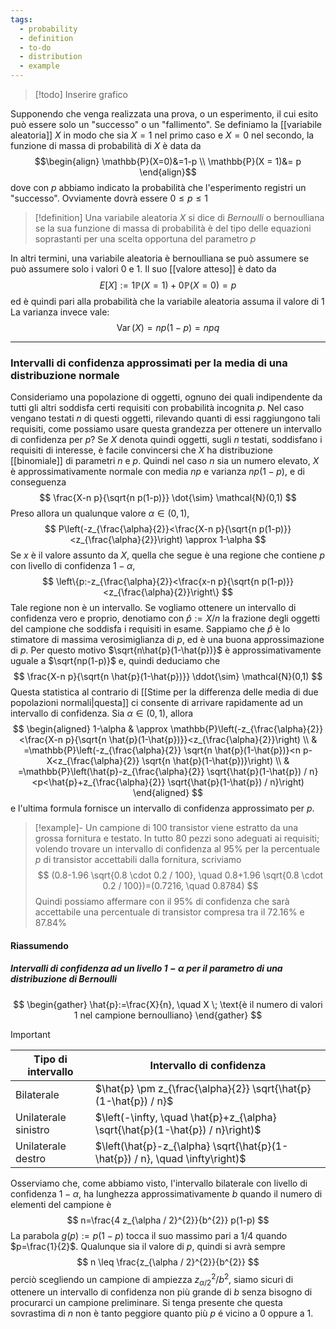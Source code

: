 ```yaml
---
tags:
  - probability
  - definition
  - to-do
  - distribution
  - example
---
```

>[!todo] Inserire grafico

Supponendo che venga realizzata una prova, o un esperimento, il cui esito può essere solo un "successo" o un "fallimento". Se definiamo la [[variabile aleatoria]] $X$ in modo che sia $X=1$ nel primo caso e $X = 0$ nel secondo, la funzione di massa di probabilità di $X$ è data da $$\begin{align}
\mathbb{P}(X=0)&=1-p \\
\mathbb{P}(X = 1)&= p
\end{align}$$
dove con $p$ abbiamo indicato la probabilità che l'esperimento registri un "successo". Ovviamente dovrà essere $0 \leq p \leq 1$

>[!definition]
> Una variabile aleatoria $X$ si dice di *Bernoulli* o bernoulliana se la sua funzione di massa di probabilità è del tipo delle equazioni soprastanti per una scelta opportuna del parametro $p$

In altri termini, una variabile aleatoria è bernoulliana se può assumere se può assumere solo i valori $0$ e $1$. Il suo [[valore atteso]] è dato da $$E[X]:= 1 \mathbb{P}(X = 1)+ 0 \mathbb{P}(X = 0)= p$$ ed è quindi pari alla probabilità che la variabile aleatoria assuma il valore di $1$
La varianza invece vale: $$\operatorname{Var}(X) = n p (1-p) = npq$$

---
### Intervalli di confidenza approssimati per la media di una distribuzione normale
Consideriamo una popolazione di oggetti, ognuno dei quali indipendente da tutti gli altri soddisfa certi requisiti con probabilità incognita $p$. Nel caso vengano testati $n$ di questi oggetti, rilevando quanti di essi raggiungono tali requisiti, come possiamo usare questa grandezza per ottenere un intervallo di confidenza per $p$?
Se $X$ denota quindi oggetti, sugli $n$ testati, soddisfano i requisiti di interesse, è facile convincersi che $X$ ha distribuzione [[binomiale]] di parametri $n$ e $p$. Quindi nel caso $n$ sia un numero elevato, $X$ è approssimativamente normale con media $np$ e varianza $np(1-p)$, e di conseguenza 
$$
\frac{X-n p}{\sqrt{n p(1-p)}} \dot{\sim} \mathcal{N}(0,1)
$$
Preso allora un qualunque valore $\alpha \in (0, 1)$,
$$
P\left(-z_{\frac{\alpha}{2}}<\frac{X-n p}{\sqrt{n p(1-p)}}<z_{\frac{\alpha}{2}}\right) \approx 1-\alpha
$$
Se $x$ è il valore assunto da $X$, quella che segue è una regione che contiene $p$ con livello di confidenza $1-\alpha$, 
$$
\left\{p:-z_{\frac{\alpha}{2}}<\frac{x-n p}{\sqrt{n p(1-p)}}<z_{\frac{\alpha}{2}}\right\}
$$
Tale regione non è un intervallo. Se vogliamo ottenere un intervallo di confidenza vero e proprio, denotiamo con $\hat{p} := X/n$ la frazione degli oggetti del campione che soddisfa i requisiti in esame. Sappiamo che $\hat{p}$ è lo stimatore di massima verosimiglianza di $p$, ed è una buona approssimazione di $p$. Per questo motivo $\sqrt{n\hat{p}(1-\hat{p})}$ è approssimativamente uguale a $\sqrt{np(1-p)}$ e, quindi deduciamo che 
$$
\frac{X-n p}{\sqrt{n \hat{p}(1-\hat{p})}} \ddot{\sim} \mathcal{N}(0,1)
$$
Questa statistica al contrario di [[Stime per la differenza delle media di due popolazioni normali|questa]] ci consente di arrivare rapidamente ad un intervallo di confidenza. Sia $\alpha \in (0, 1)$, allora
$$
\begin{aligned}
1-\alpha & \approx \mathbb{P}\left(-z_{\frac{\alpha}{2}}<\frac{X-n p}{\sqrt{n \hat{p}(1-\hat{p})}}<z_{\frac{\alpha}{2}}\right) \\
& =\mathbb{P}\left(-z_{\frac{\alpha}{2}} \sqrt{n \hat{p}(1-\hat{p})}<n p-X<z_{\frac{\alpha}{2}} \sqrt{n \hat{p}(1-\hat{p})}\right) \\
& =\mathbb{P}\left(\hat{p}-z_{\frac{\alpha}{2}} \sqrt{\hat{p}(1-\hat{p}) / n}<p<\hat{p}+z_{\frac{\alpha}{2}} \sqrt{\hat{p}(1-\hat{p}) / n}\right)
\end{aligned}
$$
e l'ultima formula fornisce un intervallo di confidenza approssimato per $p$.

>[!example]-
> Un campione di $100$ transistor viene estratto da una grossa fornitura e testato. In tutto $80$ pezzi sono adeguati ai requisiti; volendo trovare un intervallo di confidenza al $95\%$ per la percentuale $p$ di transistor accettabili dalla fornitura, scriviamo 
> $$
(0.8-1.96 \sqrt{0.8 \cdot 0.2 / 100}, \quad 0.8+1.96 \sqrt{0.8 \cdot 0.2 / 100})=(0.7216, \quad 0.8784)
> $$
> Quindi possiamo affermare con il $95\%$ di confidenza che sarà accettabile una percentuale di transistor compresa tra il $72.16\%$ e $87.84\%$

#### Riassumendo
##### Intervalli di confidenza ad un livello $1-\alpha$ per il parametro di una distribuzione di Bernoulli
 $$
\begin{gather}
\hat{p}:=\frac{X}{n}, \quad X \; \text{è il numero di valori 1 nel campione bernoulliano}
\end{gather}
$$ 

> [!important]
> 
> | Tipo di intervallo   | Intervallo di confidenza                                                       |
> | -------------------- | ------------------------------------------------------------------------------ |
> | Bilaterale           | $\hat{p} \pm z_{\frac{\alpha}{2}} \sqrt{\hat{p}(1-\hat{p}) / n}$               |
> | Unilaterale sinistro | $\left(-\infty, \quad \hat{p}+z_{\alpha} \sqrt{\hat{p}(1-\hat{p}) / n}\right)$ |
> | Unilaterale destro   | $\left(\hat{p}-z_{\alpha} \sqrt{\hat{p}(1-\hat{p}) / n}, \quad \infty\right)$|

Osserviamo che, come abbiamo visto, l'intervallo bilaterale con livello di confidenza $1-\alpha$, ha lunghezza approssimativamente $b$ quando il numero di elementi del campione è
$$
n=\frac{4 z_{\alpha / 2}^{2}}{b^{2}} p(1-p)
$$
La parabola $g(p):= p(1-p)$ tocca il suo massimo pari a $1/4$ quando $p=\frac{1}{2}$. Qualunque sia il valore di $p$, quindi si avrà sempre 
$$
n \leq \frac{z_{\alpha / 2}^{2}}{b^{2}}
$$
perciò scegliendo un campione di ampiezza $z^{2}_{\alpha/2}/b^{2}$, siamo sicuri di ottenere un intervallo di confidenza non più grande di $b$ senza bisogno di procurarci un campione preliminare. Si tenga presente che questa sovrastima di $n$ non è tanto peggiore quanto più $p$ é vicino a $0$ oppure a $1$.